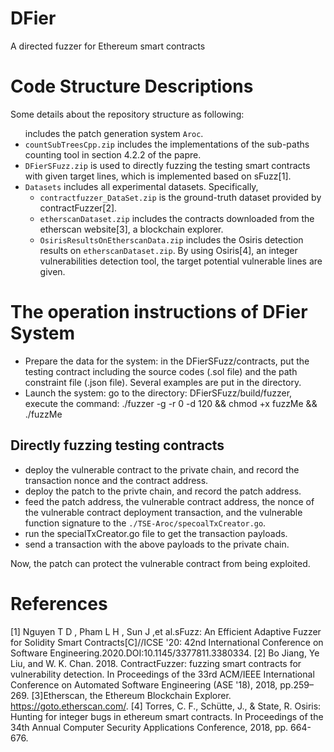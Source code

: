 # DFier
A directed fuzzer for Ethereum smart contracts
 # Code Structure Descriptions
   Some details about the repository structure as following:  
   <ul>
 includes the patch generation system <code>Aroc</code>.  </li>
<li>  <code>countSubTreesCpp.zip</code> includes the implementations of the sub-paths counting tool in section 4.2.2 of the papre. </li>
<li>  <code>DFierSFuzz.zip</code> is used to directly fuzzing the testing smart contracts with given target lines, which is implemented based on sFuzz[1]. </li>
<li>  <code>Datasets</code>  includes all experimental datasets. Specifically,
          <ul>
          <li> <code>contractfuzzer_DataSet.zip</code> is the ground-truth dataset provided by contractFuzzer[2].    </li>  
         <li> <code>etherscanDataset.zip</code> includes the contracts downloaded from the etherscan website[3], a blockchain explorer.  </li>  
          <li> <code>OsirisResultsOnEtherscanData.zip</code> includes the Osiris detection results on <code>etherscanDataset.zip</code>.  By using Osiris[4], an integer vulnerabilities detection tool, the target potential vulnerable lines are given. </li>    
        </ul>
      </li>
    </ul>

# The operation instructions of DFier System
   <ul>
   <li>Prepare the data for the system: in the DFierSFuzz/contracts, put the testing contract including the source codes (.sol file) and the path constraint file (.json file). Several examples are put in the directory.</li>  
    <li> Launch the system: go to the directory: DFierSFuzz/build/fuzzer, execute the command: ./fuzzer -g -r 0 -d 120 && chmod +x fuzzMe && ./fuzzMe</li>  
   </ul>
     
 ## Directly fuzzing testing contracts 
  <ul>
      <li>deploy the vulnerable contract to the private chain, and record the transaction nonce and the contract address.</li>  
      <li>deploy the patch to the privte chain, and record the patch address.</li>  
      <li>feed the patch address, the vulnerable contract address, the nonce of the vulnerable contract deployment transaction, and the vulnerable function signature to the <code>./TSE-Aroc/specoalTxCreator.go</code>.</li>  
      <li>run the specialTxCreator.go file to get the transaction payloads.</li>  
      <li>send a transaction with the above payloads to the private chain.</li>  
   </ul>   
   Now, the patch can protect the vulnerable contract from being exploited.
    
 # References
  [1] Nguyen T D , Pham L H , Sun J ,et al.sFuzz: An Efficient Adaptive Fuzzer for Solidity Smart Contracts[C]//ICSE '20: 42nd International Conference on Software Engineering.2020.DOI:10.1145/3377811.3380334. 
  [2] Bo Jiang, Ye Liu, and W. K. Chan. 2018. ContractFuzzer: fuzzing smart contracts for vulnerability detection. In Proceedings of the 33rd ACM/IEEE International Conference on Automated Software Engineering (ASE '18), 2018, pp.259–269. 
  [3]Etherscan, the Ethereum Blockchain Explorer. https://goto.etherscan.com/.
  [4] Torres, C. F., Schütte, J., & State, R. Osiris: Hunting for integer bugs in ethereum smart contracts. In Proceedings of the 34th Annual Computer Security Applications Conference, 2018, pp. 664-676.  
